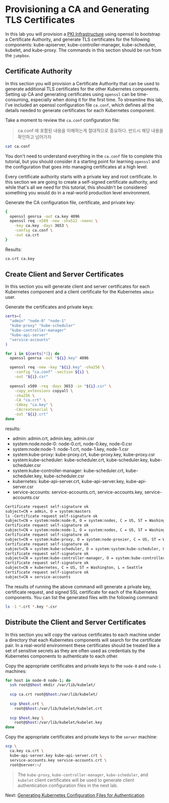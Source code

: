 # Provisioning a CA and Generating TLS Certificates

In this lab you will provision a [PKI Infrastructure](https://en.wikipedia.org/wiki/Public_key_infrastructure) using openssl to bootstrap a Certificate Authority, and generate TLS certificates for the following components: kube-apiserver, kube-controller-manager, kube-scheduler, kubelet, and kube-proxy. The commands in this section should be run from the `jumpbox`.

## Certificate Authority

In this section you will provision a Certificate Authority that can be used to generate additional TLS certificates for the other Kubernetes components. Setting up CA and generating certificates using `openssl` can be time-consuming, especially when doing it for the first time. To streamline this lab, I've included an openssl configuration file `ca.conf`, which defines all the details needed to generate certificates for each Kubernetes component. 

Take a moment to review the `ca.conf` configuration file:
> ca.conf 에 포함된 내용을 이해하는게 절대적으로 중요하다. 반드시 해당 내용을 확인하고 넘어가자


```bash
cat ca.conf
```

You don't need to understand everything in the `ca.conf` file to complete this tutorial, but you should consider it a starting point for learning `openssl` and the configuration that goes into managing certificates at a high level.

Every certificate authority starts with a private key and root certificate. In this section we are going to create a self-signed certificate authority, and while that's all we need for this tutorial, this shouldn't be considered something you would do in a real-world production level environment. 

Generate the CA configuration file, certificate, and private key:

```bash
{
  openssl genrsa -out ca.key 4096
  openssl req -x509 -new -sha512 -noenc \
    -key ca.key -days 3653 \
    -config ca.conf \
    -out ca.crt
}
```

Results:

```txt
ca.crt ca.key
```

## Create Client and Server Certificates

In this section you will generate client and server certificates for each Kubernetes component and a client certificate for the Kubernetes `admin` user.

Generate the certificates and private keys:

```bash
certs=(
  "admin" "node-0" "node-1"
  "kube-proxy" "kube-scheduler"
  "kube-controller-manager"
  "kube-api-server"
  "service-accounts"
)
```

```bash
for i in ${certs[*]}; do
  openssl genrsa -out "${i}.key" 4096

  openssl req -new -key "${i}.key" -sha256 \
    -config "ca.conf" -section ${i} \
    -out "${i}.csr"
  
  openssl x509 -req -days 3653 -in "${i}.csr" \
    -copy_extensions copyall \
    -sha256 \
    -CA "ca.crt" \
    -CAkey "ca.key" \
    -CAcreateserial \
    -out "${i}.crt"
done
```

results:
* admin: admin.crt, admin.key, admin.csr
* system:node:node-0: node-0.crt, node-0.key, node-0.csr
* system:node:node-1: node-1.crt, node-1.key, node-1.csr
* system:kube-proxy: kube-proxy.crt, kube-proxy.key, kube-proxy.csr
* system:kube-scheduler: kube-scheduler.crt, kube-scheduler.key, kube-scheduler.csr
* system:kube-controller-manager: kube-scheduler.crt, kube-scheduler.key, kube-scheduler.csr
* kubernetes: kube-api-server.crt, kube-api-server.key, kube-api-server.csr
* service-accounts: service-accounts.crt, service-accounts.key, service-accounts.csr

```txt
Certificate request self-signature ok
subject=CN = admin, O = system:masters
ls -Certificate request self-signature ok
subject=CN = system:node:node-0, O = system:nodes, C = US, ST = Washington, L = Seattle
Certificate request self-signature ok
subject=CN = system:node:node-1, O = system:nodes, C = US, ST = Washington, L = Seattle
Certificate request self-signature ok
subject=CN = system:kube-proxy, O = system:node-proxier, C = US, ST = Washington, L = Seattle
Certificate request self-signature ok
subject=CN = system:kube-scheduler, O = system:system:kube-scheduler, C = US, ST = Washington, L = Seattle
Certificate request self-signature ok
subject=CN = system:kube-controller-manager, O = system:kube-controller-manager, C = US, ST = Washington, L = Seattle
Certificate request self-signature ok
subject=CN = kubernetes, C = US, ST = Washington, L = Seattle
Certificate request self-signature ok
subject=CN = service-accounts
```

The results of running the above command will generate a private key, certificate request, and signed SSL certificate for each of the Kubernetes components. You can list the generated files with the following command:

```bash
ls -1 *.crt *.key *.csr
```

## Distribute the Client and Server Certificates

In this section you will copy the various certificates to each machine under a directory that each Kubernetes components will search for the certificate pair. In a real-world environment these certificates should be treated like a set of sensitive secrets as they are often used as credentials by the Kubernetes components to authenticate to each other.

Copy the appropriate certificates and private keys to the `node-0` and `node-1` machines:

```bash
for host in node-0 node-1; do
  ssh root@$host mkdir /var/lib/kubelet/
  
  scp ca.crt root@$host:/var/lib/kubelet/
    
  scp $host.crt \
    root@$host:/var/lib/kubelet/kubelet.crt
    
  scp $host.key \
    root@$host:/var/lib/kubelet/kubelet.key
done
```

Copy the appropriate certificates and private keys to the `server` machine:

```bash
scp \
  ca.key ca.crt \
  kube-api-server.key kube-api-server.crt \
  service-accounts.key service-accounts.crt \
  root@server:~/
```

> The `kube-proxy`, `kube-controller-manager`, `kube-scheduler`, and `kubelet` client certificates will be used to generate client authentication configuration files in the next lab.

Next: [Generating Kubernetes Configuration Files for Authentication](05-kubernetes-configuration-files.md)
